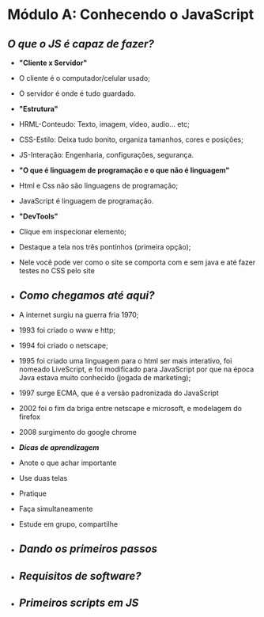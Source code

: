 # Módulo A: Conhecendo o JavaScript

<h2><i><b>O que o JS é capaz de fazer?</b></i></h2>

- <b>"Cliente x Servidor"</b>
- O cliente é o computador/celular usado;
- O servidor é onde é tudo guardado.

- <b>"Estrutura"</b>

- HRML-Conteudo: Texto, imagem, vídeo, audio... etc;
- CSS-Estilo: Deixa tudo bonito, organiza tamanhos, cores e posições;
- JS-Interação: Engenharia, configurações, segurança.

- <b>"O que é linguagem de programação e o que não é linguagem"</b>

- Html e Css não são linguagens de programação;
- JavaScript é linguagem de programação.

- <b>"DevTools"</b>

- Clique em inspecionar elemento;
- Destaque a tela nos três pontinhos (primeira opção);
- Nele você pode ver como o site se comporta com e sem java e até fazer testes no CSS pelo site

* <h2><i><b>Como chegamos até aqui?</b></i></h2>

- A internet surgiu na guerra fria 1970;
- 1993 foi criado o www e http;
- 1994 foi criado o netscape;
- 1995 foi criado uma linguagem para o html ser mais interativo, foi nomeado LiveScript, e foi modificado para JavaScript por que na época Java estava muito conhecido (jogada de marketing);
- 1997 surge ECMA, que é a versão padronizada do JavaScript
- 2002 foi o fim da briga entre netscape e microsoft, e modelagem do firefox
- 2008 surgimento do google chrome

- <b><i>Dicas de aprendizagem</i></b>

- Anote o que achar importante
- Use duas telas
- Pratique
- Faça simultaneamente
- Estude em grupo, compartilhe

* <h2><i><b>Dando os primeiros passos</b></i></h2>



* <h2><i><b>Requisitos de software?</b></i></h2>



* <h2><i><b>Primeiros scripts em JS</b></i></h2>


